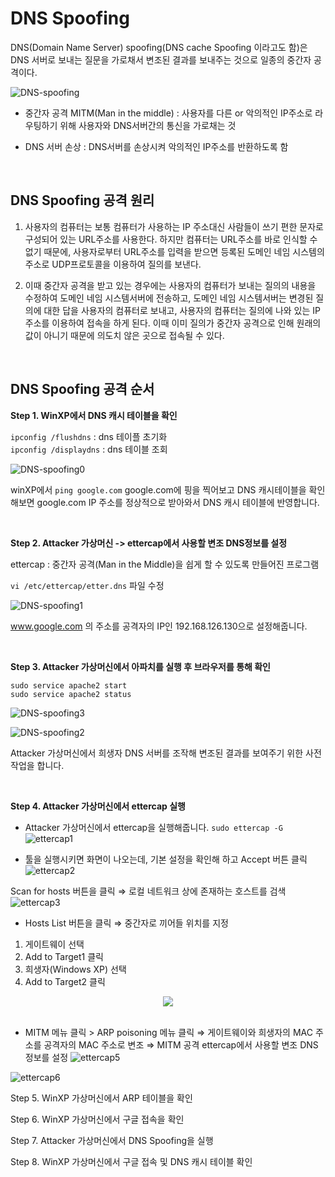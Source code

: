 
# DNS Spoofing

DNS(Domain Name Server) spoofing(DNS cache Spoofing 이라고도 함)은 DNS 서버로 보내는 질문을 가로채서 변조된 결과를 보내주는 것으로 일종의 중간자 공격이다.

![DNS-spoofing](https://user-images.githubusercontent.com/76420201/105853028-93d37800-6028-11eb-9b62-5bfb607fb803.jpg)

- 중간자 공격 MITM(Man in the middle) : 사용자를 다른 or 악의적인 IP주소로 라우팅하기 위해 사용자와 DNS서버간의 통신을 가로채는 것

- DNS 서버 손상 : DNS서버를 손상시켜 악의적인 IP주소를 반환하도록 함

<br>

## DNS Spoofing 공격 원리

1. 사용자의 컴퓨터는 보통 컴퓨터가 사용하는 IP 주소대신 사람들이 쓰기 편한 문자로 구성되어 있는 URL주소를 사용한다. 하지만 컴퓨터는 URL주소를 바로 인식할 수 없기 때문에, 사용자로부터 URL주소를 입력을 받으면 등록된 도메인 네임 시스템의 주소로 UDP프로토콜을 이용하여 질의를 보낸다.

2. 이때 중간자 공격을 받고 있는 경우에는 사용자의 컴퓨터가 보내는 질의의 내용을 수정하여 도메인 네임 시스템서버에 전송하고, 도메인 네임 시스템서버는 변경된 질의에 대한 답을 사용자의 컴퓨터로 보내고, 사용자의 컴퓨터는 질의에 나와 있는 IP 주소를 이용하여 접속을 하게 된다. 이때 이미 질의가 중간자 공격으로 인해 원래의 값이 아니기 때문에 의도치 않은 곳으로 접속될 수 있다.

<br>

## DNS Spoofing 공격 순서

**Step 1. WinXP에서 DNS 캐시 테이블을 확인**

`ipconfig /flushdns` : dns 테이플 초기화<br>
`ipconfig /displaydns` : dns 테이블 조회

![DNS-spoofing0](https://user-images.githubusercontent.com/76420201/105919614-52b78400-6079-11eb-9974-caed91c4035c.jpg)

winXP에서 `ping google.com` google.com에 핑을 찍어보고 DNS 캐시테이블을 확인해보면 google.com IP 주소를 정상적으로 받아와서 DNS 캐시 테이블에 반영합니다.

<br>

**Step 2. Attacker 가상머신 -> ettercap에서 사용할 변조 DNS정보를 설정**

ettercap : 중간자 공격(Man in the Middle)을 쉽게 할 수 있도록 만들어진 프로그램

`vi /etc/ettercap/etter.dns` 파일 수정

![DNS-spoofing1](https://user-images.githubusercontent.com/76420201/105856995-2e35ba80-602d-11eb-8ac7-d121302e2b13.jpg)


www.google.com 의 주소를 공격자의 IP인 192.168.126.130으로 설정해줍니다.

<br>

**Step 3. Attacker 가상머신에서 아파치를 실행 후 브라우저를 통해 확인**

`sudo service apache2 start`<br>
`sudo service apache2 status`

![DNS-spoofing3](https://user-images.githubusercontent.com/76420201/105858772-0c3d3780-602f-11eb-8752-609bd0292fa6.jpg)

![DNS-spoofing2](https://user-images.githubusercontent.com/76420201/105858852-2414bb80-602f-11eb-9d6e-6ccf99c7c2cb.jpg)

Attacker 가상머신에서 희생자 DNS 서버를 조작해 변조된 결과를 보여주기 위한 사전 작업을 합니다.

<br>

**Step 4. Attacker 가상머신에서 ettercap 실행**

- Attacker 가상머신에서 ettercap을 실행해줍니다. `sudo ettercap -G`
![ettercap1](https://user-images.githubusercontent.com/76420201/105920373-98288100-607a-11eb-9bf0-ea8aaee2c905.GIF)

- 툴을 실행시키면 화면이 나오는데, 기본 설정을 확인해 하고 Accept 버튼 클릭
![ettercap2](https://user-images.githubusercontent.com/76420201/105920375-9959ae00-607a-11eb-8181-f988e1e8db72.GIF)


Scan for hosts 버튼을 클릭 ⇒ 로컬 네트워크 상에 존재하는 호스트를 검색
![ettercap3](https://user-images.githubusercontent.com/76420201/105924194-2acc1e80-6081-11eb-8f30-4bd03f330bf5.GIF)

- Hosts List 버튼을 클릭 ⇒ 중간자로 끼어들 위치를 지정 

1. 게이트웨이 선택 
2. Add to Target1 클릭
3. 희생자(Windows XP) 선택
4. Add to Target2 클릭

<center><img src = "https://user-images.githubusercontent.com/76420201/105924171-20aa2000-6081-11eb-9131-b1018d8d60fd.GIF"></center>

<br>

- MITM 메뉴 클릭 > ARP poisoning 메뉴 클릭 ⇒ 게이트웨이와 희생자의 MAC 주소를 공격자의 MAC 주소로 변조 ⇒ MITM 공격
ettercap에서 사용할 변조 DNS 정보를 설정
![ettercap5](https://user-images.githubusercontent.com/76420201/105932104-b3ea5200-608f-11eb-9a67-d8929e0bcac1.GIF)

![ettercap6](https://user-images.githubusercontent.com/76420201/105933307-8900fd80-6091-11eb-8740-a6906367a4da.GIF)




Step 5. WinXP 가상머신에서 ARP 테이블을 확인

Step 6. WinXP 가상머신에서 구글 접속을 확인

Step 7. Attacker 가상머신에서 DNS Spoofing을 실행

Step 8. WinXP 가상머신에서 구글 접속 및 DNS 캐시 테이블 확인